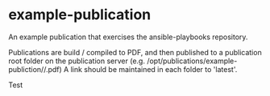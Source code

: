 # example-publication
An example publication that exercises the ansible-playbooks repository.

Publications are build / compiled to PDF, and then published to a publication
root folder on the publication server
(e.g. /opt/publications/example-publiction/<datestamp>/<commit-id>.pdf)
A link should be maintained in each folder to 'latest'.

Test
